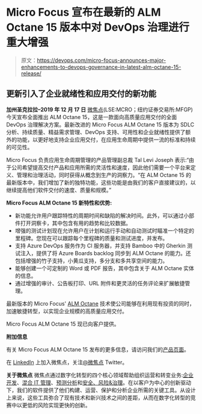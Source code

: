 # Micro Focus 宣布在最新的 ALM Octane 15 版本中对 DevOps 治理进行重大增强

> 原文：<https://devops.com/micro-focus-announces-major-enhancements-to-devops-governance-in-latest-alm-octane-15-release/>

## 更新引入了企业就绪性和应用交付的新功能

**加州圣克拉拉–2019 年 12 月 17 日** [微焦点](https://www.microfocus.com/en-us/home)(LSE:MCRO；纽约证券交易所:MFGP)今天宣布全面推出 ALM Octane 15，这是一款面向高质量应用交付的全面 DevOps 治理解决方案。最新改进的 Micro Focus ALM Octane 15 版本为 SDLC 分析、持续质量、精益需求管理、DevOps 支持、可用性和企业就绪性提供了额外的功能，以更好地支持企业应用交付，在应用生命周期中提供一流的标准和持续的可见性。

Micro Focus 负责应用生命周期管理的产品管理副总裁 Tal Levi Joseph 表示:“由于公司希望提高交付产品和应用所需的灵活性和速度，因此他们需要一个平台来定义、管理和治理活动，同时获得从概念到生产的洞察力。“在 ALM Octane 15 的最新版本中，我们增加了新的独特功能，这些功能是由我们的客户直接建议的，以继续提高他们软件交付的速度、质量和规模。”

**Micro Focus ALM Octane 15 新特性和优势:**

*   新功能允许用户跟踪特性的周期时间和缺陷的解决时间。此外，可以通过小部件打开洞察卡，其中包含有用的趋势和比较数据。
*   增强的测试计划现在允许用户在计划和运行手动和自动测试时瞄准一个特定的里程碑。您现在可以跟踪每个里程碑的质量和测试进度，并发布。
*   支持 Azure DevOps 服务作为 CI 服务器，并支持 Bamboo 中的 Gherkin 测试注入，提供了将 Azure Boards backlog 同步到 ALM Octane 的能力。还包括增强的竹子支持，小黄瓜支持，多分支和多共享空间的能力。
*   能够创建一个可定制的 Word 或 PDF 报告，其中包含关于 ALM Octane 实体的信息。
*   通过增强的审计、公告板打印、URL 附件和更灵活的任务评论来扩展敏捷管理。

最新版本的 Micro Focus' [ALM Octane](https://www.microfocus.com/media/data-sheet/alm_octane_ds.pdf) 技术使公司能够在利用现有投资的同时，加速敏捷转型，以实现企业规模的高质量应用交付。

Micro Focus ALM Octane 15 现已向客户提供。

**附加信息**

有关 Micro Focus ALM Octane 15 发布的更多信息，请访问我们的[产品页面](https://www.microfocus.com/en-us/products/alm-octane/overview)。

在 [LinkedIn](https://www.linkedin.com/company/6371/) 上加入微焦点，关注[@微焦点](https://twitter.com/MicroFocus) Twitter。

**关于微焦点**
微焦点通过数字化转型的四个核心领域帮助组织运营和转变业务:[企业开发](https://www.microfocus.com/en-us/trend/enterprise-devops)、[混合 IT 管理](https://www.microfocus.com/en-us/trend/hybrid-it-management)、[预测分析](https://www.microfocus.com/en-us/trend/predictive-analytics)和[安全、风险&治理](https://www.microfocus.com/en-us/trend/security-risk-governance)。在以客户为中心的创新驱动下，我们的软件提供了他们构建、运营、保护和分析企业所需的关键工具。从设计上来说，这些工具弥合了现有技术和新兴技术之间的差距，从而在数字化转型的竞赛中以更低的风险实现更快的创新。